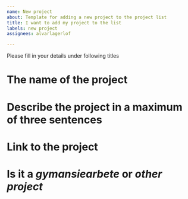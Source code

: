 ```yaml
---
name: New project
about: Template for adding a new project to the project list
title: I want to add my project to the list
labels: new project
assignees: alvarlagerlof

---
```


Please fill in your details under following titles

# The name of the project

# Describe the project in a maximum of three sentences

# Link to the project

# Is it a *gymansiearbete* or *other project*
